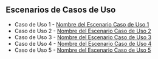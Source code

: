 ## Escenarios de Casos de Uso

- Caso de Uso 1 - [Nombre del Escenario Caso de Uso 1](https://docs.google.com/spreadsheets/d/1OGjniCYRaJmaIHDR2n_qpQV-5INZELbUqQBSEa5mrXY/edit?usp=drive_link)
- Caso de Uso 2 - [Nombre del Escenario Caso de Uso 2](https://docs.google.com/spreadsheets/d/1Qa-CoIxJVIrFvLY1D0AfA9tPK_b9kiD99Mpup-owJ8E/edit?usp=drive_link)
- Caso de Uso 3 - [Nombre del Escenario Caso de Uso 3](https://docs.google.com/spreadsheets/d/1iA0JmYgmnHH-RkhY1sxUCX0Y8iVlT55n1DOKzslZSjo/edit?usp=drive_link)
- Caso de Uso 4 - [Nombre del Escenario Caso de Uso 4](https://docs.google.com/spreadsheets/d/1QevGEjn7BDI08SDojih8osftK-EcPsMGLQjx3E3YpkA/edit?usp=drive_link)
- Caso de Uso 5 - [Nombre del Escenario Caso de Uso 5](https://docs.google.com/spreadsheets/d/1tAMwYFH-mJOMYKahD9SBn1Q_tI2wxUPwcgBMdaxMW1Q/edit?usp=drive_link)

